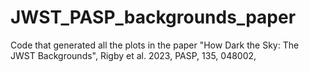 # JWST_PASP_backgrounds_paper
Code that generated all the plots in the paper "How Dark the Sky: The JWST Backgrounds", Rigby et al. 2023, PASP, 135, 048002, 
